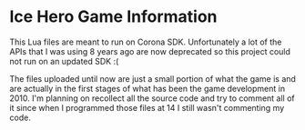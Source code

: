 # Ice Hero Game Information

This Lua files are meant to run on Corona SDK.
Unfortunately a lot of the APIs that I was using 8 years ago are now deprecated so this project could not run on an updated SDK :(

The files uploaded until now are just a small portion of what the game is and are actually in the first stages of what has been the game development in 2010. I'm planning on recollect all the source code and try to comment all of it since when I programmed those files at 14 I still wasn't commenting my code.
